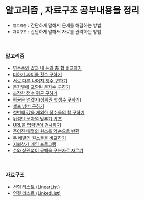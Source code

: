 # 알고리즘 , 자료구조 공부내용을 정리
- `알고리즘` : 간단하게 말해서 문제를 해결하는 방법
- `자료구조` : 간단하게 말해서 자료를 관리하는 방법

<br>

### 알고리즘
- [영수증의 값과 내 돈의 총 합 비교하기](https://github.com/KIMHUEMANG/Algorithm-DataStructures/blob/master/알고리즘/baekjoon/25304.md)
- [더하기 싸이클 횟수 구하기](https://github.com/KIMHUEMANG/Algorithm-DataStructures/blob/master/알고리즘/baekjoon/1110.md)
- [서로 다른 나머지 갯수 구하기](https://github.com/KIMHUEMANG/Algorithm-DataStructures/blob/master/알고리즘/baekjoon/3054.md)
- [문자열에 포함된 문자수 구하기](https://github.com/KIMHUEMANG/Algorithm-DataStructures/blob/master/알고리즘/string1.md)
- [조작한 점수 평균 구하기](https://github.com/KIMHUEMANG/Algorithm-DataStructures/blob/master/알고리즘/baekjoon/1546.md)
- [평균은 넘겠지(상위권 학생수 구하기)](https://github.com/KIMHUEMANG/Algorithm-DataStructures/blob/master/알고리즘/baekjoon/4344.md)
- [셀프 넘버 구하기](https://github.com/KIMHUEMANG/Algorithm-DataStructures/blob/master/알고리즘/baekjoon/4673.md)
- [첫번째 값을 제외한 정수들의 합 구하기](https://github.com/KIMHUEMANG/Algorithm-DataStructures/blob/master/알고리즘/string2.md)
- [뒤섞인 문자열 맞추기 퀴즈](https://github.com/KIMHUEMANG/Algorithm-DataStructures/blob/master/알고리즘/stringtest.md)
- [URL을 입력받아 검사하기](https://github.com/KIMHUEMANG/Algorithm-DataStructures/blob/master/알고리즘/string3.md)
- [주어진 배열의 원소를 역순으로 반환](https://github.com/KIMHUEMANG/Algorithm-DataStructures/blob/master/알고리즘/string4.md)
- [두 배열의 원소들을 비교하기](https://github.com/KIMHUEMANG/Algorithm-DataStructures/blob/master/알고리즘/string4.md)
- [지뢰찾기 게임 프로그램](https://github.com/KIMHUEMANG/Algorithm-DataStructures/blob/master/알고리즘/mineSwepper.md)
- [수와 상관없이 공백을 구분자로 자르기](https://github.com/KIMHUEMANG/Algorithm-DataStructures/blob/master/알고리즘/split.md)





<br>


### 자료구조
- [선형 리스트 (LinearList)](https://github.com/KIMHUEMANG/Algorithm-DataStructures/blob/master/자료구조/LinearList.md)
- [연결 리스트 (LinkedList)](https://github.com/KIMHUEMANG/Algorithm-DataStructures/blob/master/자료구조/linkedList.md)



